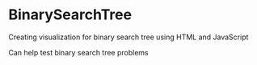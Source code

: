 # BinarySearchTree
Creating visualization for binary search tree using HTML and JavaScript

Can help test binary search tree problems

